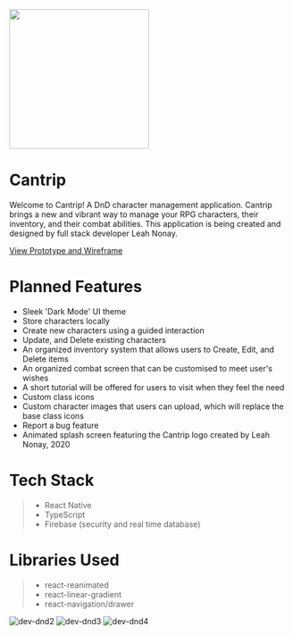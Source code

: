 <img src="https://user-images.githubusercontent.com/61296534/150651914-042971aa-d2bb-4275-a075-d4a14c9338a7.png" width="250"/>

# Cantrip

Welcome to Cantrip! A DnD character management application. Cantrip brings a new and vibrant way to manage your RPG characters, their inventory, and their combat abilities. This application is being created and designed by full stack developer Leah Nonay.

[View Prototype and Wireframe](https://www.figma.com/file/t9gJ1cqXQLW8AChamJwsRv/Cantrip-Basic-UI?node-id=0%3A1)

# Planned Features
* Sleek 'Dark Mode' UI theme
* Store characters locally
* Create new characters using a guided interaction
* Update, and Delete existing characters
* An organized inventory system that allows users to Create, Edit, and Delete items
* An organized combat screen that can be customised to meet user's wishes
* A short tutorial will be offered for users to visit when they feel the need
* Custom class icons
* Custom character images that users can upload, which will replace the base class icons
* Report a bug feature
* Animated splash screen featuring the Cantrip logo created by Leah Nonay, 2020

# Tech Stack
> - React Native
> - TypeScript
> - Firebase (security and real time database)

# Libraries Used
> - react-reanimated
> - react-linear-gradient
> - react-navigation/drawer

![dev-dnd2](https://user-images.githubusercontent.com/61296534/150652106-6259092e-d7ff-4ed5-88db-8eb92200ed26.jpg)
![dev-dnd3](https://user-images.githubusercontent.com/61296534/150652107-aa6bd8b8-d0fb-4b75-9b2b-704a99f286e9.jpg)
![dev-dnd4](https://user-images.githubusercontent.com/61296534/150652108-4b818df8-5a20-400b-b1b0-abd257e6be0b.jpg)
